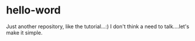 # hello-word
Just another repository, like the tutorial...:)
I don't think a need to talk....let's make it simple.
